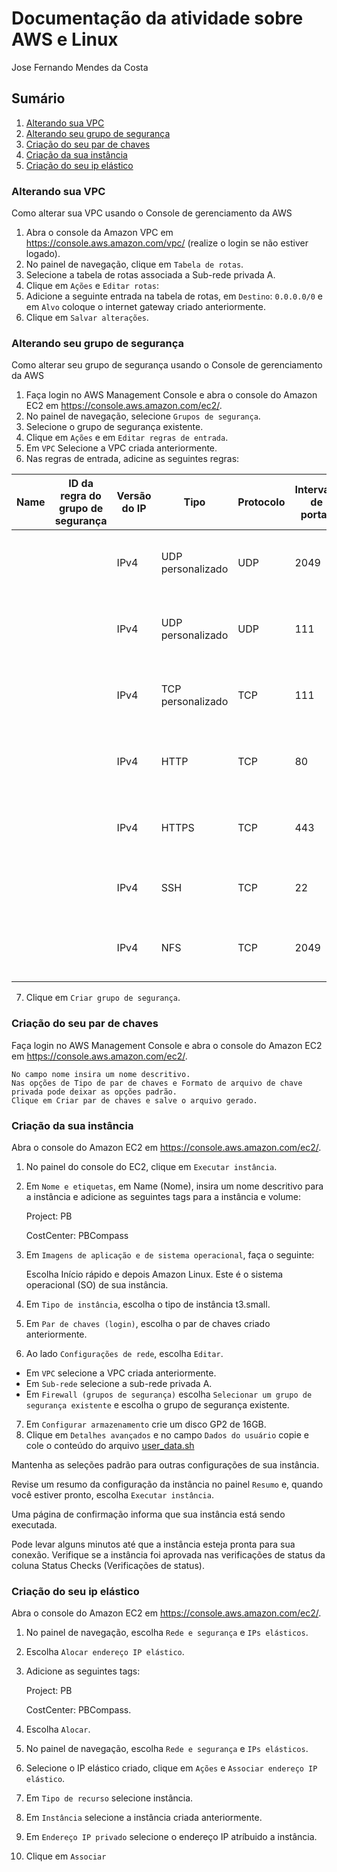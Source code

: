 # Documentação da atividade sobre AWS e Linux

Jose Fernando Mendes da Costa

## Sumário

1. [Alterando sua VPC](https://github.com/jofernando/compass-pb-atv-2/#alterando-sua-vpc)
2. [Alterando seu grupo de segurança](https://github.com/jofernando/compass-pb-atv-2/#alterando-seu-grupo-de-segurança)
3. [Criação do seu par de chaves](https://github.com/jofernando/compass-pb-atv-2/#criação-do-seu-par-de-chaves)
4. [Criação da sua instância](https://github.com/jofernando/compass-pb-atv-2/#criação-da-sua-instância)
5. [Criação do seu ip elástico](https://github.com/jofernando/compass-pb-atv-2/#criação-do-seu-ip-elástico)

### Alterando sua VPC

Como alterar sua VPC usando o Console de gerenciamento da AWS
1. Abra o console da Amazon VPC em https://console.aws.amazon.com/vpc/ (realize o login se não estiver logado).
2. No painel de navegação, clique em `Tabela de rotas`.
3. Selecione a tabela de rotas associada a Sub-rede privada A.
4. Clique em `Ações` e `Editar rotas`:
1. Adicione a seguinte entrada na tabela de rotas, em `Destino`: `0.0.0.0/0` e em `Alvo` coloque o internet gateway criado anteriormente.
1. Clique em `Salvar alterações`.

### Alterando seu grupo de segurança

Como alterar seu grupo de segurança usando o Console de gerenciamento da AWS
1. Faça login no AWS Management Console e abra o console do Amazon EC2 em https://console.aws.amazon.com/ec2/.
2. No painel de navegação, selecione `Grupos de segurança`.
3. Selecione o grupo de segurança existente.
4. Clique em `Ações` e em `Editar regras de entrada`.
5. Em `VPC` Selecione a VPC criada anteriormente.
6. Nas regras de entrada, adicine as seguintes regras:


| Name | ID da regra do grupo de segurança | Versão do IP | Tipo | Protocolo | Intervalo de portas | Origem | Descrição          |
|------|-----------------------------------|--------------|------|-----------|---------------------|--------|--------------------|
| | | IPv4         | UDP personalizado | UDP       | 2049                | 0.0.0.0/0      | Porta necessaria para utilizar o NFS |
| | | IPv4         | UDP personalizado | UDP       | 111                 | 0.0.0.0/0      | Porta necessaria para utilizar o NFS |
| | | IPv4         | TCP personalizado | TCP       | 111                 | 0.0.0.0/0      | Porta necessaria para utilizar o NFS |
| | | IPv4         | HTTP              | TCP       | 80                  | 0.0.0.0/0      | Permite conexao com protocolo HTTP   |
| | | IPv4         | HTTPS             | TCP       | 443                 | 0.0.0.0/0      | Permite conexao com protocolo HTTPS  |
| | | IPv4         | SSH               | TCP       | 22                  | **SEU IP**     | Permite conexao SSH para o seu IP    |
| | | IPv4         | NFS               | TCP       | 2049                | 0.0.0.0/0      | Porta necessaria para utilizar o NFS |


7. Clique em `Criar grupo de segurança`.

### Criação do seu par de chaves

Faça login no AWS Management Console e abra o console do Amazon EC2 em https://console.aws.amazon.com/ec2/.

    No campo nome insira um nome descritivo.
    Nas opções de Tipo de par de chaves e Formato de arquivo de chave privada pode deixar as opções padrão.
    Clique em Criar par de chaves e salve o arquivo gerado.

### Criação da sua instância

Abra o console do Amazon EC2 em https://console.aws.amazon.com/ec2/.
1. No painel do console do EC2, clique em `Executar instância`.
2. Em `Nome e etiquetas`, em Name (Nome), insira um nome descritivo para a instância e adicione as seguintes tags para a instância e volume:

   Project: PB

   CostCenter: PBCompass
3. Em `Imagens de aplicação e de sistema operacional`, faça o seguinte:

    Escolha Início rápido e depois Amazon Linux. Este é o sistema operacional (SO) de sua instância.

4. Em `Tipo de instância`, escolha o tipo de instância t3.small.
5. Em `Par de chaves (login)`, escolha o par de chaves criado anteriormente.
6. Ao lado `Configurações de rede`, escolha `Editar`.
  - Em `VPC` selecione a VPC criada anteriormente.
  - Em `Sub-rede` selecione a sub-rede privada A.
  - Em `Firewall (grupos de segurança)` escolha `Selecionar um grupo de segurança existente` e escolha o grupo de segurança existente.
7. Em `Configurar armazenamento` crie um disco GP2 de 16GB.
8. Clique em `Detalhes avançados` e no campo `Dados do usuário` copie e cole o conteúdo do arquivo [user_data.sh](https://github.com/jofernando/compass-pb-atv-2/blob/main/scripts/user-data.sh)

Mantenha as seleções padrão para outras configurações de sua instância.

Revise um resumo da configuração da instância no painel `Resumo` e, quando você estiver pronto, escolha `Executar instância`.

Uma página de confirmação informa que sua instância está sendo executada. 

Pode levar alguns minutos até que a instância esteja pronta para sua conexão. Verifique se a instância foi aprovada nas verificações de status da coluna Status Checks (Verificações de status).

### Criação do seu ip elástico

Abra o console do Amazon EC2 em https://console.aws.amazon.com/ec2/.
1. No painel de navegação, escolha `Rede e segurança` e `IPs elásticos`.
2. Escolha `Alocar endereço IP elástico`.
3. Adicione as seguintes tags:

    Project: PB

    CostCenter: PBCompass.

4. Escolha `Alocar`.
5. No painel de navegação, escolha `Rede e segurança` e `IPs elásticos`.
6. Selecione o IP elástico criado, clique em `Ações` e `Associar endereço IP elástico`.
7. Em `Tipo de recurso` selecione instância.
8. Em `Instância` selecione a instância criada anteriormente.
9. Em `Endereço IP privado` selecione o endereço IP atríbuido a instância.
10. Clique em `Associar`
